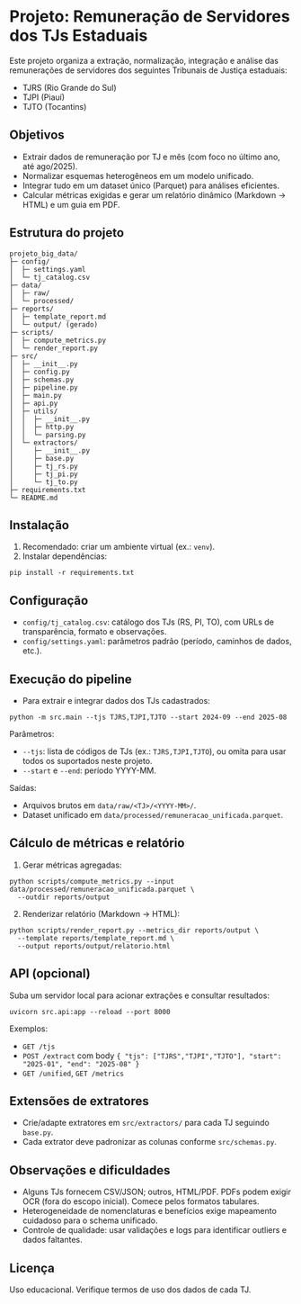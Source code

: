 # Projeto: Remuneração de Servidores dos TJs Estaduais

Este projeto organiza a extração, normalização, integração e análise das remunerações de servidores dos seguintes Tribunais de Justiça estaduais:

- TJRS (Rio Grande do Sul)
- TJPI (Piauí)
- TJTO (Tocantins)

## Objetivos
- Extrair dados de remuneração por TJ e mês (com foco no último ano, até ago/2025).
- Normalizar esquemas heterogêneos em um modelo unificado.
- Integrar tudo em um dataset único (Parquet) para análises eficientes.
- Calcular métricas exigidas e gerar um relatório dinâmico (Markdown -> HTML) e um guia em PDF.

## Estrutura do projeto
```
projeto_big_data/
├─ config/
│  ├─ settings.yaml
│  └─ tj_catalog.csv
├─ data/
│  ├─ raw/
│  └─ processed/
├─ reports/
│  ├─ template_report.md
│  └─ output/ (gerado)
├─ scripts/
│  ├─ compute_metrics.py
│  └─ render_report.py
├─ src/
│  ├─ __init__.py
│  ├─ config.py
│  ├─ schemas.py
│  ├─ pipeline.py
│  ├─ main.py
│  ├─ api.py
│  ├─ utils/
│  │  ├─ __init__.py
│  │  ├─ http.py
│  │  └─ parsing.py
│  └─ extractors/
│     ├─ __init__.py
│     ├─ base.py
│     ├─ tj_rs.py
│     ├─ tj_pi.py
│     └─ tj_to.py
├─ requirements.txt
└─ README.md
```

## Instalação
1. Recomendado: criar um ambiente virtual (ex.: `venv`).
2. Instalar dependências:
```
pip install -r requirements.txt
```

## Configuração
- `config/tj_catalog.csv`: catálogo dos TJs (RS, PI, TO), com URLs de transparência, formato e observações.
- `config/settings.yaml`: parâmetros padrão (período, caminhos de dados, etc.).

## Execução do pipeline
- Para extrair e integrar dados dos TJs cadastrados:
```
python -m src.main --tjs TJRS,TJPI,TJTO --start 2024-09 --end 2025-08
```
Parâmetros:
- `--tjs`: lista de códigos de TJs (ex.: `TJRS,TJPI,TJTO`), ou omita para usar todos os suportados neste projeto.
- `--start` e `--end`: período YYYY-MM.

Saídas:
- Arquivos brutos em `data/raw/<TJ>/<YYYY-MM>/`.
- Dataset unificado em `data/processed/remuneracao_unificada.parquet`.

## Cálculo de métricas e relatório
1. Gerar métricas agregadas:
```
python scripts/compute_metrics.py --input data/processed/remuneracao_unificada.parquet \
  --outdir reports/output
```
2. Renderizar relatório (Markdown -> HTML):
```
python scripts/render_report.py --metrics_dir reports/output \
  --template reports/template_report.md \
  --output reports/output/relatorio.html
```

## API (opcional)
Suba um servidor local para acionar extrações e consultar resultados:
```
uvicorn src.api:app --reload --port 8000
```
Exemplos:
- `GET /tjs`
- `POST /extract` com body `{ "tjs": ["TJRS","TJPI","TJTO"], "start": "2025-01", "end": "2025-08" }`
- `GET /unified`, `GET /metrics`

## Extensões de extratores
- Crie/adapte extratores em `src/extractors/` para cada TJ seguindo `base.py`.
- Cada extrator deve padronizar as colunas conforme `src/schemas.py`.

## Observações e dificuldades
- Alguns TJs fornecem CSV/JSON; outros, HTML/PDF. PDFs podem exigir OCR (fora do escopo inicial). Comece pelos formatos tabulares.
- Heterogeneidade de nomenclaturas e benefícios exige mapeamento cuidadoso para o schema unificado.
- Controle de qualidade: usar validações e logs para identificar outliers e dados faltantes.

## Licença
Uso educacional. Verifique termos de uso dos dados de cada TJ.
